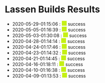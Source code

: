 # Lassen Builds Results

 - 2020-05-29-01:15:06 : ![green](./images/green.png) success
 - 2020-05-05-01:16:39 : ![green](./images/green.png) success
 - 2020-05-03-01:30:08 : ![green](./images/green.png) success
 - 2020-04-28-01:14:14 : ![green](./images/green.png) success
 - 2020-04-24-01:17:46 : ![green](./images/green.png) success
 - 2020-04-23-01:14:32 : ![green](./images/green.png) success
 - 2020-04-21-01:14:45 : ![green](./images/green.png) success
 - 2020-04-16-01:18:11 : ![green](./images/green.png) success
 - 2020-04-10-01:16:38 : ![green](./images/green.png) success
 - 2020-04-09-01:13:53 : ![green](./images/green.png) success
